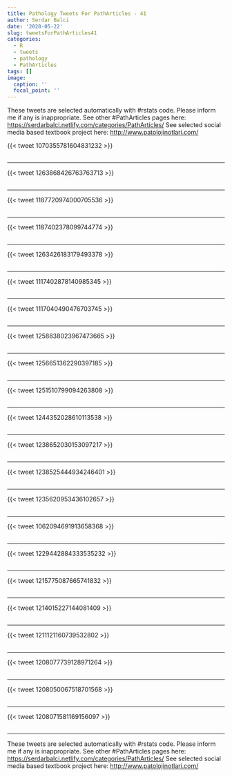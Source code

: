 ```yaml
---
title: Pathology Tweets For PathArticles - 41
author: Serdar Balci
date: '2020-05-22'
slug: tweetsForPathArticles41
categories:
  - R
  - tweets
  - pathology
  - PathArticles
tags: []
image:
  caption: ''
  focal_point: ''
---
```



These tweets are selected automatically with #rstats code. Please inform me if any is inappropriate.
See other #PathArticles pages here: https://serdarbalci.netlify.com/categories/PathArticles/ 
See selected social media based textbook project here: http://www.patolojinotlari.com/

{{< tweet 1070355781604831232 >}}
<br>
<br>
<hr>
{{< tweet 1263868426763763713 >}}
<br>
<br>
<hr>
{{< tweet 1187720974000705536 >}}
<br>
<br>
<hr>
{{< tweet 1187402378099744774 >}}
<br>
<br>
<hr>
{{< tweet 1263426183179493378 >}}
<br>
<br>
<hr>
{{< tweet 1117402878140985345 >}}
<br>
<br>
<hr>
{{< tweet 1117040490476703745 >}}
<br>
<br>
<hr>
{{< tweet 1258838023967473665 >}}
<br>
<br>
<hr>
{{< tweet 1256651362290397185 >}}
<br>
<br>
<hr>
{{< tweet 1251510799094263808 >}}
<br>
<br>
<hr>
{{< tweet 1244352028610113538 >}}
<br>
<br>
<hr>
{{< tweet 1238652030153097217 >}}
<br>
<br>
<hr>
{{< tweet 1238525444934246401 >}}
<br>
<br>
<hr>
{{< tweet 1235620953436102657 >}}
<br>
<br>
<hr>
{{< tweet 1062094691913658368 >}}
<br>
<br>
<hr>
{{< tweet 1229442884333535232 >}}
<br>
<br>
<hr>
{{< tweet 1215775087665741832 >}}
<br>
<br>
<hr>
{{< tweet 1214015227144081409 >}}
<br>
<br>
<hr>
{{< tweet 1211121160739532802 >}}
<br>
<br>
<hr>
{{< tweet 1208077739128971264 >}}
<br>
<br>
<hr>
{{< tweet 1208050067518701568 >}}
<br>
<br>
<hr>
{{< tweet 1208071581169156097 >}}
<br>
<br>
<hr>


These tweets are selected automatically with #rstats code. Please inform me if any is inappropriate.
See other #PathArticles pages here: https://serdarbalci.netlify.com/categories/PathArticles/ 
See selected social media based textbook project here: http://www.patolojinotlari.com/
